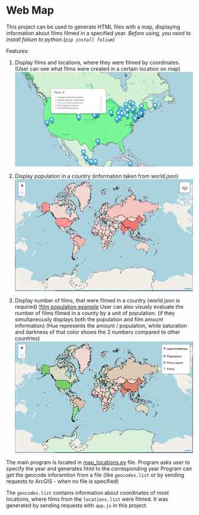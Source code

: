 # Web Map

This project can be used to generate HTML files with a map, displaying information about films filmed in a specified year.
*Before using, you need to install folium to python (`pip install folium`)*

Features:
1. Display films and locations, where they were filmed by coordinates. 
   (User can see what films were created in a certain location on map)   
![example with locations group](https://github.com/KangaroosInAntarcitica/webMap/blob/master/__temp__/example4.PNG)

2. Display population in a country (information taken from world.json)
![population example](https://github.com/KangaroosInAntarcitica/webMap/blob/master/__temp__/example2.PNG)

3. Display number of films, that were filmed in a country (world.json is required)
[!film population example](https://github.com/KangaroosInAntarcitica/webMap/blob/master/__temp__/example1.PNG)
User can also visualy evaluate the number of films filmed in a county by a unit of population. 
(if they simultaneously displays both the population and film amount information)
(Hue represents the amount / population, while saturation and darkness of that color shows the 2 numbers compared to other countries)
![film numbers & population example](https://github.com/KangaroosInAntarcitica/webMap/blob/master/__temp__/example3.PNG)


The main program is located in [map_locations.py](https://github.com/KangaroosInAntarcitica/webMap/blob/master/map_locations.py) file.
Program asks user to specify the year and generates html to the corresponding year
Program can get the geocode inforamtion from a file (like `geocodes.list` or by sending requests to ArcGIS - when no file is specified)

The `geocodes.list` contains information about coordinates of most locations, where films from the `locations.list` were filmed.
It was generated by sending requests with `app.js` in this project.

